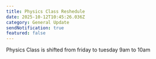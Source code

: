 ```yaml
---
title: Physics Class Reshedule
date: 2025-10-12T10:45:26.036Z
category: General Update
sendNotification: true
featured: false
---
```

Physics Class is shifted from friday to tuesday 9am to 10am